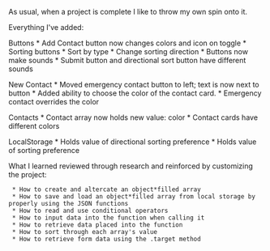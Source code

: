 

As usual, when a project is complete I like to throw my own spin onto it.

Everything I've added:
  
  Buttons
     * Add Contact button now changes colors and icon on toggle
     * Sorting buttons
       * Sort by type
       * Change sorting direction
     * Buttons now make sounds
     * Submit button and directional sort button have different sounds
  
  New Contact
     * Moved emergency contact button to left; text is now next to button
     * Added ability to choose the color of the contact card.
       * Emergency contact overrides the color
  
  Contacts
     * Contact array now holds new value: color
     * Contact cards have different colors
  
  LocalStorage
     * Holds value of directional sorting preference
     * Holds value of sorting preference
  
 

 
  What I learned reviewed through research and reinforced by customizing the project:
 
     * How to create and altercate an object*filled array
     * How to save and load an object*filled array from local storage by properly using the JSON functions
     * How to read and use conditional operators
     * How to input data into the function when calling it
     * How to retrieve data placed into the function
     * How to sort through each array's value
     * How to retrieve form data using the .target method
 
 